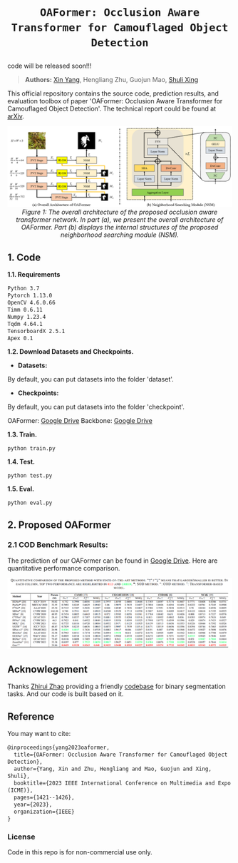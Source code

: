 # <p align=center>`OAFormer: Occlusion Aware Transformer for Camouflaged Object Detection`</p>

code will be released soon!!!

> **Authors:**
> [Xin Yang](https://github.com/xinyang920),
> Hengliang Zhu,
> Guojun Mao,
> [Shuli Xing](https://github.com/xingshulicc)



This official repository contains the source code, prediction results, and evaluation toolbox of paper 'OAFormer: Occlusion Aware Transformer for Camouflaged Object Detection'. The technical report could be found at [arXiv](https://arxiv.org/abs/). 


<p align="center">
    <img src="figs/net.png" width="800"  width="1500"/> <br />
    <em> 
    Figure 1: The overall architecture of the proposed occlusion aware transformer network. In part (a), we present the overall architecture of OAFormer. Part (b) displays the internal structures of the proposed neighborhood searching module (NSM).
    </em>
</p>


## 1. Code

**1.1. Requirements**

```
Python 3.7
Pytorch 1.13.0
OpenCV 4.6.0.66
Timm 0.6.11
Numpy 1.23.4
Tqdm 4.64.1
TensorboardX 2.5.1
Apex 0.1
```


**1.2. Download Datasets and Checkpoints.**

- **Datasets:** 

By default, you can put datasets into the folder 'dataset'.

- **Checkpoints:** 

By default, you can put datasets into the folder 'checkpoint'.

OAFormer: [Google Drive](https://drive.google.com/file/d/1kDuwHVZVvuyp4VzXUwb8vkklrq_SDpR3/view?usp=share_link)
Backbone: [Google Drive](https://drive.google.com/file/d/1snw4TYUCD5z4d3aaId1iBdw-yUKjRmPC/view?usp=sharing)

**1.3. Train.**
```
python train.py
```
**1.4. Test.**
```
python test.py
```

**1.5. Eval.**
```
python eval.py
```


## 2. Proposed OAFormer

### 2.1 COD Benchmark Results:

The prediction of our OAFormer can be found in [Google Drive](https://drive.google.com/file/d/15zRxBHQlcU-uLDHa2OfWnJeoLUf_6d2h/view?usp=share_link). Here are quantitative performance comparison.

<p align="center">
    <img src="figs/Performance.png" width="700"  width="1200"/> <br />
    <em> 
    </em>

</p>



## Acknowlegement
Thanks [Zhirui Zhao](https://github.com/zhaozhirui) providing a friendly [codebase](https://github.com/zhaozhirui/CTDNet) for binary segmentation tasks. And our code is built based on it. 



## Reference
You may want to cite:
```
@inproceedings{yang2023oaformer,
  title={OAFormer: Occlusion Aware Transformer for Camouflaged Object Detection},
  author={Yang, Xin and Zhu, Hengliang and Mao, Guojun and Xing, Shuli},
  booktitle={2023 IEEE International Conference on Multimedia and Expo (ICME)},
  pages={1421--1426},
  year={2023},
  organization={IEEE}
}
```

### License

Code in this repo is for non-commercial use only.






